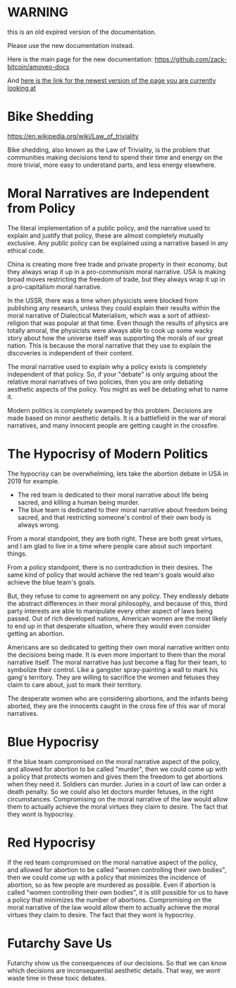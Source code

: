 WARNING
========

this is an old expired version of the documentation.

Please use the new documentation instead. 

Here is the main page for the new documentation: https://github.com/zack-bitcoin/amoveo-docs 

And [here is the link for the newest version of the page you are currently looking at](https://github.com/zack-bitcoin/amoveo-docs/blob/master//use-cases-and-ideas/bike_shedding.md)

Bike Shedding
========

https://en.wikipedia.org/wiki/Law_of_triviality

Bike shedding, also known as the Law of Triviality, is the problem that communities making decisions tend to spend their time and energy on the more trivial, more easy to understand parts, and less energy elsewhere.

Moral Narratives are Independent from Policy
=========

The literal implementation of a public policy, and the narrative used to explain and justify that policy, these are almost completely mutually exclusive.
Any public policy can be explained using a narrative based in any ethical code.

China is creating more free trade and private property in their economy, but they always wrap it up in a pro-communism moral narrative.
USA is making broad moves restricting the freedom of trade, but they always wrap it up in a pro-capitalism moral narrative.

In the USSR, there was a time when physicists were blocked from publishing any research, unless they could explain their results within the moral narrative of Dialectical Materialism, which was a sort of athiest-religion that was popular at that time.
Even though the results of physics are totally amoral, the physicists were always able to cook up some wacky story about how the universe itself was supporting the morals of our great nation.
This is because the moral narrative that they use to explain the discoveries is independent of their content.

The moral narrative used to explain why a policy exists is completely independent of that policy.
So, if your "debate" is only arguing about the relative moral narratives of two policies, then you are only debating aesthetic aspects of the policy. You might as well be debating what to name it.

Modern politics is completely swamped by this problem. Decisions are made based on minor aesthetic details.
It is a battlefield in the war of moral narratives, and many innocent people are getting caught in the crossfire.

The Hypocrisy of Modern Politics
=========

The hypocrisy can be overwhelming, lets take the abortion debate in USA in 2019 for example.

* The red team is dedicated to their moral narrative about life being sacred, and killing a human being murder.
* The blue team is dedicated to their moral narrative about freedom being sacred, and that restricting someone's control of their own body is always wrong.

From a moral standpoint, they are both right. These are both great virtues, and I am glad to live in a time where people care about such important things.

From a policy standpoint, there is no contradiction in their desires. The same kind of policy that would achieve the red team's goals would also achieve the blue team's goals.

But, they refuse to come to agreement on any policy. They endlessly debate the abstract differences in their moral philosophy, and because of this, third party interests are able to manipulate every other aspect of laws being passed.
Out of rich developed nations, American women are the most likely to end up in that desperate situation, where they would even consider getting an abortion.

Americans are so dedicated to getting their own moral narrative written onto the decisions being made. It is even more important to them than the moral narrative itself.
The moral narrative has just become a flag for their team, to symbolize their control. Like a gangster spray-painting a wall to mark his gang's territory.
They are willing to sacrifice the women and fetuses they claim to care about, just to mark their territory.

The desperate women who are considering abortions, and the infants being aborted, they are the innocents caught in the cross fire of this war of moral narratives.

Blue Hypocrisy
=======

If the blue team compromised on the moral narrative aspect of the policy, and allowed for abortion to be called "murder", then we could come up with a policy that protects women and gives them the freedom to get abortions when they need it.
Soldiers can murder. Juries in a court of law can order a death penalty. So we could also let doctors murder fetuses, in the right circumstances.
Compromising on the moral narrative of the law would allow them to actually achieve the moral virtues they claim to desire.
The fact that they wont is hypocrisy.

Red Hypocrisy
=======

If the red team compromised on the moral narrative aspect of the policy, and allowed for abortion to be called "women controlling their own bodies", then we could come up with a policy that minimizes the incidence of abortion, so as few people are murdered as possible.
Even if abortion is called "women controlling their own bodies", it is still possible for us to have a policy that minimizes the number of abortions.
Compromising on the moral narrative of the law would allow them to actually achieve the moral virtues they claim to desire.
The fact that they wont is hypocrisy.


Futarchy Save Us
========

Futarchy show us the consequences of our decisions.
So that we can know which decisions are inconsequential aesthetic details.
That way, we wont waste time in these toxic debates.

